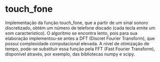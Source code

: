 # touch_fone
Implementação da função touch_fone, que a partir de um sinal sonoro discretizado, obtém um número de telefone discado (cada tecla emite um som característico).
O algoritmo se encontra lento, pois para sua elaboração implementou-se antes a DFT (Discret Fourier Transform), que possui complexidade computacional elevada. A nível de otimização de tempo, pode-se substituir essa função pela FFT (Fast Fourier Transform), disponível através, por exemplo, das bibliotecas numpy e scipy.
